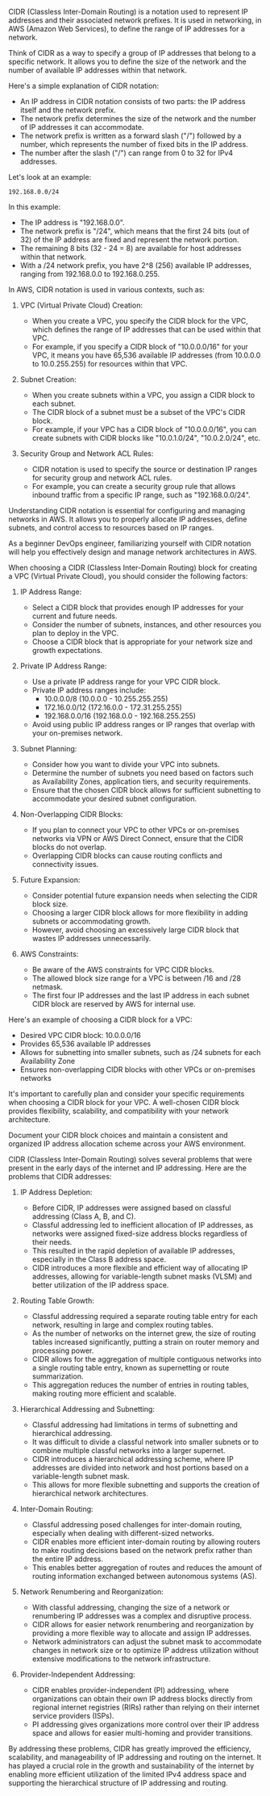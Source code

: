 CIDR (Classless Inter-Domain Routing) is a notation used to represent IP addresses and their associated network prefixes. It is  used in networking,  in AWS (Amazon Web Services), to define the range of IP addresses for a network.

Think of CIDR as a way to specify a group of IP addresses that belong to a specific network. It allows you to define the size of the network and the number of available IP addresses within that network.

Here's a simple explanation of CIDR notation:

- An IP address in CIDR notation consists of two parts: the IP address itself and the network prefix.
- The network prefix determines the size of the network and the number of IP addresses it can accommodate.
- The network prefix is written as a forward slash ("/") followed by a number, which represents the number of fixed bits in the IP address.
- The number after the slash ("/") can range from 0 to 32 for IPv4 addresses.

Let's look at an example:

```
192.168.0.0/24
```

In this example:
- The IP address is "192.168.0.0".
- The network prefix is "/24", which means that the first 24 bits (out of 32) of the IP address are fixed and represent the network portion.
- The remaining 8 bits (32 - 24 = 8) are available for host addresses within that network.
- With a /24 network prefix, you have 2^8 (256) available IP addresses, ranging from 192.168.0.0 to 192.168.0.255.

In AWS, CIDR notation is used in various contexts, such as:

1. VPC (Virtual Private Cloud) Creation:
   - When you create a VPC, you specify the CIDR block for the VPC, which defines the range of IP addresses that can be used within that VPC.
   - For example, if you specify a CIDR block of "10.0.0.0/16" for your VPC, it means you have 65,536 available IP addresses (from 10.0.0.0 to 10.0.255.255) for resources within that VPC.

2. Subnet Creation:
   - When you create subnets within a VPC, you assign a CIDR block to each subnet.
   - The CIDR block of a subnet must be a subset of the VPC's CIDR block.
   - For example, if your VPC has a CIDR block of "10.0.0.0/16", you can create subnets with CIDR blocks like "10.0.1.0/24", "10.0.2.0/24", etc.

3. Security Group and Network ACL Rules:
   - CIDR notation is used to specify the source or destination IP ranges for security group and network ACL rules.
   - For example, you can create a security group rule that allows inbound traffic from a specific IP range, such as "192.168.0.0/24".

Understanding CIDR notation is essential for configuring and managing networks in AWS. It allows you to properly allocate IP addresses, define subnets, and control access to resources based on IP ranges.

As a beginner DevOps engineer, familiarizing yourself with CIDR notation will help you effectively design and manage network architectures in AWS.

When choosing a CIDR (Classless Inter-Domain Routing) block for creating a VPC (Virtual Private Cloud), you should consider the following factors:

1. IP Address Range:
   - Select a CIDR block that provides enough IP addresses for your current and future needs.
   - Consider the number of subnets, instances, and other resources you plan to deploy in the VPC.
   - Choose a CIDR block that is appropriate for your network size and growth expectations.

2. Private IP Address Range:
   - Use a private IP address range for your VPC CIDR block.
   - Private IP address ranges include:
     - 10.0.0.0/8 (10.0.0.0 - 10.255.255.255)
     - 172.16.0.0/12 (172.16.0.0 - 172.31.255.255)
     - 192.168.0.0/16 (192.168.0.0 - 192.168.255.255)
   - Avoid using public IP address ranges or IP ranges that overlap with your on-premises network.

3. Subnet Planning:
   - Consider how you want to divide your VPC into subnets.
   - Determine the number of subnets you need based on factors such as Availability Zones, application tiers, and security requirements.
   - Ensure that the chosen CIDR block allows for sufficient subnetting to accommodate your desired subnet configuration.

4. Non-Overlapping CIDR Blocks:
   - If you plan to connect your VPC to other VPCs or on-premises networks via VPN or AWS Direct Connect, ensure that the CIDR blocks do not overlap.
   - Overlapping CIDR blocks can cause routing conflicts and connectivity issues.

5. Future Expansion:
   - Consider potential future expansion needs when selecting the CIDR block size.
   - Choosing a larger CIDR block allows for more flexibility in adding subnets or accommodating growth.
   - However, avoid choosing an excessively large CIDR block that wastes IP addresses unnecessarily.

6. AWS Constraints:
   - Be aware of the AWS constraints for VPC CIDR blocks.
   - The allowed block size range for a VPC is between /16 and /28 netmask.
   - The first four IP addresses and the last IP address in each subnet CIDR block are reserved by AWS for internal use.

Here's an example of choosing a CIDR block for a VPC:
- Desired VPC CIDR block: 10.0.0.0/16
- Provides 65,536 available IP addresses
- Allows for subnetting into smaller subnets, such as /24 subnets for each Availability Zone
- Ensures non-overlapping CIDR blocks with other VPCs or on-premises networks

It's important to carefully plan and consider your specific requirements when choosing a CIDR block for your VPC. A well-chosen CIDR block provides flexibility, scalability, and compatibility with your network architecture.

Document your CIDR block choices and maintain a consistent and organized IP address allocation scheme across your AWS environment.

CIDR (Classless Inter-Domain Routing) solves several problems that were present in the early days of the internet and IP addressing. Here are the problems that CIDR addresses:

1. IP Address Depletion:
   - Before CIDR, IP addresses were assigned based on classful addressing (Class A, B, and C).
   - Classful addressing led to inefficient allocation of IP addresses, as networks were assigned fixed-size address blocks regardless of their  needs.
   - This resulted in the rapid depletion of available IP addresses, especially in the Class B address space.
   - CIDR introduces a more flexible and efficient way of allocating IP addresses, allowing for variable-length subnet masks (VLSM) and better utilization of the IP address space.

2. Routing Table Growth:
   - Classful addressing required a separate routing table entry for each network, resulting in large and complex routing tables.
   - As the number of networks on the internet grew, the size of routing tables increased significantly, putting a strain on router memory and processing power.
   - CIDR allows for the aggregation of multiple contiguous networks into a single routing table entry, known as supernetting or route summarization.
   - This aggregation reduces the number of entries in routing tables, making routing more efficient and scalable.

3. Hierarchical Addressing and Subnetting:
   - Classful addressing had limitations in terms of subnetting and hierarchical addressing.
   - It was difficult to divide a classful network into smaller subnets or to combine multiple classful networks into a larger supernet.
   - CIDR introduces a hierarchical addressing scheme, where IP addresses are divided into network and host portions based on a variable-length subnet mask.
   - This allows for more flexible subnetting and supports the creation of hierarchical network architectures.

4. Inter-Domain Routing:
   - Classful addressing posed challenges for inter-domain routing, especially when dealing with different-sized networks.
   - CIDR enables more efficient inter-domain routing by allowing routers to make routing decisions based on the network prefix rather than the entire IP address.
   - This enables better aggregation of routes and reduces the amount of routing information exchanged between autonomous systems (AS).

5. Network Renumbering and Reorganization:
   - With classful addressing, changing the size of a network or renumbering IP addresses was a complex and disruptive process.
   - CIDR allows for easier network renumbering and reorganization by providing a more flexible way to allocate and assign IP addresses.
   - Network administrators can adjust the subnet mask to accommodate changes in network size or to optimize IP address utilization without extensive modifications to the network infrastructure.

6. Provider-Independent Addressing:
   - CIDR enables provider-independent (PI) addressing, where organizations can obtain their own IP address blocks directly from regional internet registries (RIRs) rather than relying on their internet service providers (ISPs).
   - PI addressing gives organizations more control over their IP address space and allows for easier multi-homing and provider transitions.

By addressing these problems, CIDR has greatly improved the efficiency, scalability, and manageability of IP addressing and routing on the internet. It has played a crucial role in the growth and sustainability of the internet by enabling more efficient utilization of the limited IPv4 address space and supporting the hierarchical structure of IP addressing and routing.
